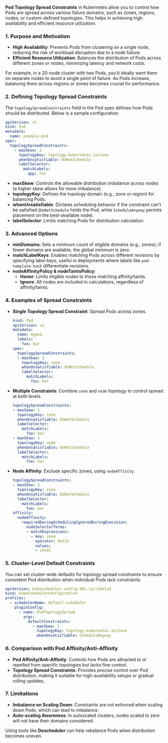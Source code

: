 
**Pod Topology Spread Constraints** in Kubernetes allow you to control how Pods are spread across various failure domains, such as zones, regions, nodes, or custom-defined topologies. This helps in achieving high availability and efficient resource utilization.

### 1. **Purpose and Motivation**

- **High Availability**: Prevents Pods from clustering on a single node, reducing the risk of workload disruption due to a node failure.
- **Efficient Resource Utilization**: Balances the distribution of Pods across different zones or nodes, minimizing latency and network costs.

For example, in a 20-node cluster with two Pods, you’d ideally want them on separate nodes to avoid a single point of failure. As Pods increase, balancing them across regions or zones becomes crucial for performance.


### 2. **Defining Topology Spread Constraints**

The `topologySpreadConstraints` field in the Pod spec defines how Pods should be distributed. Below is a sample configuration:

```yaml
apiVersion: v1
kind: Pod
metadata:
  name: example-pod
spec:
  topologySpreadConstraints:
    - maxSkew: 1
      topologyKey: topology.kubernetes.io/zone
      whenUnsatisfiable: DoNotSchedule
      labelSelector:
        matchLabels:
          app: foo
```

- **maxSkew**: Controls the allowable distribution imbalance across nodes (a higher skew allows for more imbalance).
- **topologyKey**: Defines the topology domain (e.g., zone or region) for balancing Pods.
- **whenUnsatisfiable**: Dictates scheduling behavior if the constraint can’t be satisfied (`DoNotSchedule` holds the Pod, while `ScheduleAnyway` permits placement on the best-available node).
- **labelSelector**: Limits matching Pods for distribution calculation.


### 3. **Advanced Options**

- **minDomains**: Sets a minimum count of eligible domains (e.g., zones); if fewer domains are available, the global minimum is zero.
- **matchLabelKeys**: Enables matching Pods across different revisions by specifying label keys, useful in deployments where labels like `pod-template-hash` differentiate revisions.
- **nodeAffinityPolicy & nodeTaintsPolicy**:
  - **Honor**: Limits eligible nodes to those matching affinity/taints.
  - **Ignore**: All nodes are included in calculations, regardless of affinity/taints.


### 4. **Examples of Spread Constraints**

- **Single Topology Spread Constraint**: Spread Pods across zones.
  
  ```yaml
  kind: Pod
  apiVersion: v1
  metadata:
    name: mypod
    labels:
      foo: bar
  spec:
    topologySpreadConstraints:
    - maxSkew: 1
      topologyKey: zone
      whenUnsatisfiable: DoNotSchedule
      labelSelector:
        matchLabels:
          foo: bar
  ```

- **Multiple Constraints**: Combine `zone` and `node` topology to control spread at both levels.

  ```yaml
  topologySpreadConstraints:
  - maxSkew: 1
    topologyKey: zone
    whenUnsatisfiable: DoNotSchedule
    labelSelector:
      matchLabels:
        foo: bar
  - maxSkew: 1
    topologyKey: node
    whenUnsatisfiable: DoNotSchedule
    labelSelector:
      matchLabels:
        foo: bar
  ```

- **Node Affinity**: Exclude specific zones, using `nodeAffinity`.

  ```yaml
  topologySpreadConstraints:
  - maxSkew: 1
    topologyKey: zone
    whenUnsatisfiable: DoNotSchedule
    labelSelector:
      matchLabels:
        foo: bar
  affinity:
    nodeAffinity:
      requiredDuringSchedulingIgnoredDuringExecution:
        nodeSelectorTerms:
        - matchExpressions:
          - key: zone
            operator: NotIn
            values:
            - zoneC
  ```

### 5. **Cluster-Level Default Constraints**

You can set cluster-wide defaults for topology spread constraints to ensure consistent Pod distribution when individual Pods lack constraints:

```yaml
apiVersion: kubescheduler.config.k8s.io/v1beta3
kind: KubeSchedulerConfiguration
profiles:
  - schedulerName: default-scheduler
    pluginConfig:
      - name: PodTopologySpread
        args:
          defaultConstraints:
            - maxSkew: 1
              topologyKey: topology.kubernetes.io/zone
              whenUnsatisfiable: ScheduleAnyway
```


### 6. **Comparison with Pod Affinity/Anti-Affinity**

- **Pod Affinity/Anti-Affinity**: Controls how Pods are attracted to or repelled from specific topologies but lacks fine control.
- **Topology Spread Constraints**: Provides precise control over Pod distribution, making it suitable for high-availability setups or gradual rolling updates.

### 7. **Limitations**

- **Imbalance on Scaling Down**: Constraints are not enforced when scaling down Pods, which can lead to imbalance.
- **Auto-scaling Awareness**: In autoscaled clusters, nodes scaled to zero will not have their domains considered.
  
Using tools like **Descheduler** can help rebalance Pods when distribution becomes uneven.